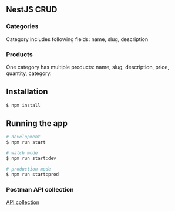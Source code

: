 ## NestJS CRUD

### Categories
Category includes following fields:
name, slug, description

### Products
One category has multiple products:
name, slug, description, price, quantity, category.


## Installation

```bash
$ npm install
```

## Running the app

```bash
# development
$ npm run start

# watch mode
$ npm run start:dev

# production mode
$ npm run start:prod
```


### Postman API collection
[API collection](postman_collection.json)